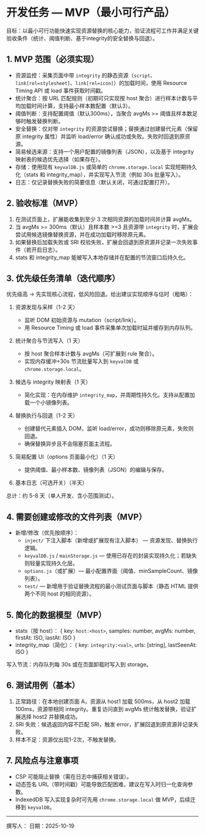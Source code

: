 # 开发任务 — MVP（最小可行产品）

目标：以最小可行功能快速实现资源替换的核心能力，验证流程可工作并满足关键验收条件（统计、阈值判断、基于integrity的安全替换与回退）。

## 1. MVP 范围（必须实现）

- 资源监控：采集页面中带 `integrity` 的静态资源（`script`、`link[rel=stylesheet]`、`link[rel=icon]`）的加载时间，使用 Resource Timing API 或 load 事件获取时间戳。
- 统计聚合：按 URL 匹配规则（初期可只实现按 host 聚合）进行样本计数与平均加载时间计算，支持最小样本数配置（默认3）。
- 阈值判断：支持配置阈值（默认300ms），当聚合 avgMs >= 阈值且样本数足够时触发替换判断。
- 安全替换：仅对带 `integrity` 的资源尝试替换；替换通过创建替代元素（保留原 integrity 属性）并监听 load/error 确认成功或失败。失败时回退到原资源。
- 简易候选来源：支持一个用户配置的镜像列表（JSON），以及基于 integrity 映射表的候选优先选择（如果存在）。
- 存储：使用现有 `keyvalDB.js` 或简单的 `chrome.storage.local` 实现短期持久化（stats 和 integrity_map），并实现写入节流（例如 30s 批量写入）。
- 日志：仅记录替换失败的简要信息（默认关闭，可通过配置打开）。

## 2. 验收标准（MVP）

1. 在测试页面上，扩展能收集到至少 3 次相同资源的加载时间并计算 avgMs。
2. 当 avgMs >= 300ms（默认）且样本数 >=3 且资源带 `integrity` 时，扩展会尝试用候选镜像替换资源，并在成功加载时移除原元素。
3. 如果替换后加载失败或 SRI 校验失败，扩展会回退到原资源并记录一次失败事件（若开启日志）。
4. stats 和 integrity_map 能被写入本地存储并在配置的节流窗口后持久化。

## 3. 优先级任务清单（迭代顺序）

优先级高 -> 先实现核心流程，低风险回退。给出建议实现顺序与估时（粗略）：

1. 资源发现与采样（1-2 天）
   - 监听 DOM 初始资源与 mutation（script/link）。
   - 用 Resource Timing 或 load 事件采集单次加载时延并缓存到内存队列。

2. 统计聚合与节流写入（1 天）
   - 按 host 聚合样本计数与 avgMs（可扩展到 rule 聚合）。
   - 实现内存缓冲+30s 节流批量写入到 `keyvalDB` 或 `chrome.storage.local`。

3. 候选与 integrity 映射表（1 天）
   - 简化实现：在内存维护 `integrity_map`，并周期性持久化。支持从配置加载一个小镜像列表。

4. 替换执行与回退（1-2 天）
   - 创建替代元素插入 DOM，监听 load/error，成功则移除原元素，失败则回退。
   - 确保替换异步且不会阻塞页面主流程。

5. 简易配置 UI（options 页面最小化）（1 天）
   - 提供阈值、最小样本数、镜像列表（JSON）的编辑与保存。

6. 基本日志（可选开关）（半天）

总计：约 5-8 天（单人开发、含小范围测试）。

## 4. 需要创建或修改的文件列表（MVP）

- 新增/修改（优先按顺序）：
  - `inject/` 下注入脚本（新增或扩展现有注入脚本） — 资源发现、替换执行逻辑。
  - `keyvalDB.js` / `mainStorage.js` — 使用已存在的封装实现持久化；若缺失则轻量实现持久化层。
  - `options.js`（或扩展）— 最小配置界面（阈值、minSampleCount、镜像列表）。
  - `test/` — 新增用于验证替换流程的最小测试页面与脚本（静态 HTML 提供两个不同 host 的相同资源）。

## 5. 简化的数据模型（MVP）

- stats（按 host）： { key: `host:<host>`, samples: number, avgMs: number, firstAt: ISO, lastAt: ISO }
- integrity_map（简化）： { key: `integrity:<val>`, urls: [string], lastSeenAt: ISO }

写入节流：内存队列每 30s 或在页面卸载时写入到 storage。

## 6. 测试用例（基本）

1. 正常路径：在本地创建页面 A，资源从 host1 加载 500ms，从 host2 加载 100ms，资源带相同 integrity。重复访问直到 avgMs 统计触发替换，验证扩展选择 host2 并替换成功。
2. SRI 失败：候选返回内容不匹配 SRI，触发 error，扩展回退到原资源并记录失败。
3. 样本不足：资源仅出现1-2次，不触发替换。

## 7. 风险点与注意事项

- CSP 可能阻止替换（需在日志中捕获相关错误）。
- 动态签名 URL（带时间戳）可能导致匹配困难，建议在写入时归一化查询参数。
- IndexedDB 写入实现复杂时可先用 `chrome.storage.local` 做 MVP，后续迁移到 `keyvalDB`。

---

撰写人：
日期：2025-10-19
